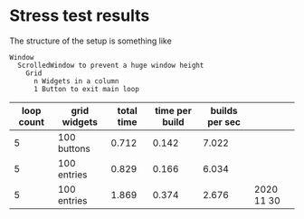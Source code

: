 # Stress test results

The structure of the setup is something like
```
Window
  ScrolledWindow to prevent a huge window height
    Grid
      n Widgets in a column
      1 Button to exit main loop
```

| loop count | grid widgets | total time  | time per build  | builds per sec| |
|------------|--------------|-------------|-----------------|---------------|--|
| 5          | 100 buttons  | 0.712       | 0.142           | 7.022
| 5          | 100 entries  | 0.829       | 0.166           | 6.034
| 5          | 100 entries  | 1.869       | 0.374           | 2.676 | 2020 11 30
